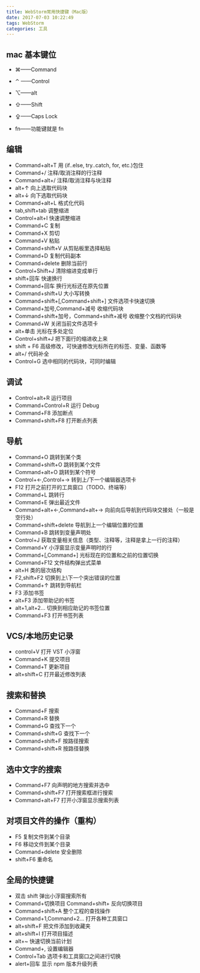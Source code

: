 ```yaml
---
title: WebStorm常用快捷键（Mac版）
date: 2017-07-03 10:22:49
tags: WebStorm
categories: 工具
---
```


## mac 基本键位

- ⌘——Command

- ⌃ ——Control

- ⌥——alt

- ⇧——Shift

- ⇪——Caps Lock

- fn——功能键就是 fn

<!-- more -->

## 编辑

- Command+alt+T 用 (if..else, try..catch, for, etc.)包住
- Command+/ 注释/取消注释的行注释
- Command+alt+/ 注释/取消注释与块注释
- alt+↑ 向上选取代码块
- alt+↓ 向下选取代码块
- Command+alt+L 格式化代码
- tab,shift+tab 调整缩进
- Control+alt+I 快速调整缩进
- Command+C 复制
- Command+X 剪切
- Command+V 粘贴
- Command+shift+V 从剪贴板里选择粘贴
- Command+D 复制代码副本
- Command+delete 删除当前行
- Control+Shift+J 清除缩进变成单行
- shift+回车 快速换行
- Command+回车 换行光标还在原先位置
- Command+shift+U 大小写转换
- Command+shift+[,Command+shift+] 文件选项卡快速切换
- Command+加号,Command+减号 收缩代码块
- Command+shift+加号，Command+shift+减号 收缩整个文档的代码块
- Command+W 关闭当前文件选项卡
- alt+单击 光标在多处定位
- Control+shift+J 把下面行的缩进收上来
- shift + F6 高级修改，可快速修改光标所在的标签、变量、函数等
- alt+/ 代码补全
- Control+G 选中相同的代码块，可同时编辑

## 调试

- Control+alt+R 运行项目
- Command+Control+R 运行 Debug
- Command+F8 添加断点
- Command+shift+F8 打开断点列表

## 导航

- Command+O 跳转到某个类
- Command+shift+O 跳转到某个文件
- Command+alt+O 跳转到某个符号
- Control+←,Control+→ 转到上/下一个编辑器选项卡
- F12 打开之前打开的工具窗口（TODO、终端等）
- Command+L 跳转行
- Command+E 弹出最近文件
- Command+alt+←,Command+alt+→ 向前向后导航到代码块交接处（一般是空行处）
- Command+shift+delete 导航到上一个编辑位置的位置
- Command+B 跳转到变量声明处
- Control+J 获取变量相关信息（类型、注释等，注释是拿上一行的注释）
- Command+Y 小浮窗显示变量声明时的行
- Command+[,Command+] 光标现在的位置和之前的位置切换
- Command+F12 文件结构弹出式菜单
- alt+H 类的层次结构
- F2,shift+F2 切换到上\下一个突出错误的位置
- Command+↑ 跳转到导航栏
- F3 添加书签
- alt+F3 添加带助记的书签
- alt+1,alt+2… 切换到相应助记的书签位置
- Command+F3 打开书签列表

## VCS/本地历史记录

- control+V 打开 VST 小浮窗
- Command+K 提交项目
- Command+T 更新项目
- alt+shift+C 打开最近修改列表

## 搜索和替换

- Command+F 搜索
- Command+R 替换
- Command+G 查找下一个
- Command+shift+G 查找下一个
- Command+shift+F 按路径搜索
- Command+shift+R 按路径替换

## 选中文字的搜索

- Command+F7 向声明的地方搜索并选中
- Command+shift+F7 打开搜索框进行搜索
- Command+alt+F7 打开小浮窗显示搜索列表

## 对项目文件的操作（重构）

- F5 复制文件到某个目录
- F6 移动文件到某个目录
- Command+delete 安全删除
- shift+F6 重命名

## 全局的快捷键

- 双击 shift 弹出小浮窗搜索所有
- Command+切换项目 Command+shift+ 反向切换项目
- Command+shift+A 整个工程的查找操作
- Command+1,Command+2… 打开各种工具窗口
- alt+shift+F 把文件添加到收藏夹
- alt+shift+I 打开项目描述
- alt+~ 快速切换当前计划
- Command+, 设置编辑器
- Control+Tab 选项卡和工具窗口之间进行切换
- alert+回车 显示 npm 版本升级列表
